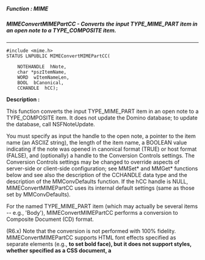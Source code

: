 ##### Function : MIME
##### MIMEConvertMIMEPartCC - Converts the input TYPE_MIME_PART item in an open note to a TYPE_COMPOSITE item.
---
```
#include <mime.h>
STATUS LNPUBLIC MIMEConvertMIMEPartCC(

	NOTEHANDLE  hNote,
	char *pszItemName,
	WORD  wItemNameLen,
	BOOL  bCanonical,
	CCHANDLE  hCC);
```
**Description :**

This function converts the input TYPE_MIME_PART item in an open note to a 
TYPE_COMPOSITE item.    It does not update the Domino database; to update the 
database, call NSFNoteUpdate.

You must specify as input the handle to the open note, a pointer to the item 
name (an ASCIIZ string), the length of the item name, a BOOLEAN value 
indicating if the note was opened in canonical format (TRUE) or host format 
(FALSE), and (optionally) a handle to the Conversion Controls settings.  The 
Conversion Controls settings may be changed to override aspects of server-side 
or client-side configuration; see MMSet* and MMGet* functions below and see 
also the description of the CCHANDLE data type and the description of the 
MMConvDefaults function.  If the hCC handle is NULL, MIMEConvertMIMEPartCC uses 
its internal default settings (same as those set by MMConvDefaults).

For the named TYPE_MIME_PART item (which may actually be several items -- e.g., 
'Body'), MIMEConvertMIMEPartCC performs a conversion to Composite Document (CD) 
format.

(R6.x) Note that the conversion is not performed with 100% fidelity.  
MIMEConvertMIMEPartCC supports HTML font effects specified as separate elements 
(e.g., <b> to set bold face), but it does not support styles, whether specified 
as a CSS document, a <style> element, or as a 'style=' parameter to other 
elements (e.g., <div> or <span>).  MIMEConvertMIMEPartCC does not fully support 
the conversion of multipart/related parts; image placement in the converted 
document will not match the original placement in the source document.  The 
rendering of tables and lists also may be somewhat different in the converted 
document.  MIMEConvertMIMEPartCC also does not convert "active content"; for 
example, Javascript contained in an application/x-javascript part.  Such parts 
are retained as attachments in the converted document.

(R7.x/R8) Note that the conversion is not performed with 100% fidelity.  
MIMEConvertMIMEPartCC supports HTML font effects specified as separate elements 
(e.g., <b> to set bold face), but it does not support styles, whether specified 
as a CSS document, a <style> element, or as a 'style=' parameter to other 
elements (e.g., <div> or <span>).  The rendering of tables and lists also may 
be somewhat different in the converted document.  MIMEConvertMIMEPartCC also 
does not convert "active content"; for example, Javascript contained in an 
application/x-javascript part.  Such parts are retained as attachments in the 
converted document.

If MIMEConvertMIMEPartCC is called on the Domino server, its actions are 
affected by its configuration as specified in the Domino Server Configuration; 
see the MIME pages of the Server Configuration for details.  If 
MIMEConvertMIMEPartCC is called on the Notes client, its actions are affected 
by its configuration as specified in the Personal Name and Address book; see 
the International MIME Settings document for details.

**Parameters :**
Input :
hNote  -  The handle to the open note to be converted.

pszItemName  -  Pointer to the ASCIIZ item name

wItemNameLen  -  The length of the item name (i.e., number of bytes, not including the terminating NUL character).

bCanonical  -  A boolean flag that is TRUE if the input note is in canonical format,  FALSE otherwise.

hCC  -  If non-NULL, the handle to the Conversion Controls settings.  If NULL, the default settings are used (same as those set by MMConvDefaults).

Output :
(routine)  -  Return status from this call.
	NOERROR - Successfully converted the note.
	ERR_MISC_INVALID_ARGS - Item is not a TYPE_MIME_PART item. 
	ERR_xxx - Errors returned by lower level functions.  Call to OSLoadString to interpret the error status as a string that you may display/log for the user.




**Sample Usage :**
```
/* get the notes flags, determine if the note was opened in canonical format, */
   /*  create the default conversion control settings and then call 
MIMEConvertMIMEPartCC */

WORD wNoteFlags;
BOOL bCanonical;
CCHANDLE hCC = NULLHANDLE;
STATUS error;

NSFNoteGetInfo(hNote, _NOTE_FLAGS, &wNoteFlags);

bCanonical = (wNoteFlags & NOTE_FLAG_CANONICAL) != 0;

if (error = MMreateConvControls(&hCC)) { /* create the default conversion 
control settings */
	goto exit;
}

MMSetReadReceipt(hCC, 1);  /* 0 - Do not pass read receipt requests when 
importing or exporting (default) */
	    /* 1 - Support read receipt requests (as Return-Receipt-To when 
exporting) */
	    /* 2 - Support read receipt requests (as 
Disposition-Notification-To when exporting) */

if (error = MIMEConvertMIMEPartCC(hNote, MAIL_BODY_ITEM, 
sizeof(MAIL_BODY_ITEM)-1, bCanonical, hCC)) {
	goto exit;
}

if (error = MMDestroyConvControls(hCC)) { /* destroy the default conversion 
control settings */
	goto exit;
}

```
**See Also :**
[MIMEConvertMIMEPartsCC](/reference/Func/MIMEConvertMIMEPartsCC)
[TYPE_xxx](/reference/Symb/TYPE_xxx)
---
